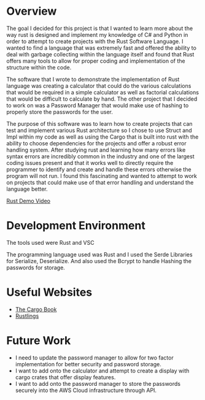 # Overview

The goal I decided for this project is that I wanted to learn more about the way rust is designed and implement my knowledge of C# and Python in order to attempt to create projects with the Rust Software Language.
I wanted to find a language that was extremely fast and offered the ability to deal with garbage collecting within the language itself and found that Rust offers many tools to allow for proper coding and implementation of 
the structure within the code. 

The software that I wrote to demonstrate the implementation of Rust language was creating a calculator that could do the various calculations that would be required in a simple calculator as well as factorial calculations that would be difficult to calculate by hand. The other project that I decided to work on was a Password Manager that would make use of hashing to properly store the passwords for the user.


The purpose of this software was to learn how to create projects that can test and implement various Rust architecture so I chose to use Struct and Impl within my code as well as using the Cargo that is built into rust with the ability to choose dependencies for the projects and offer a robust error handling system. After studying rust and learning how many errors like syntax errors are incredibly common in the industry and one of the largest coding issues present and that it works well to directly require the programmer to identify and create and handle these errors otherwise the program will not run. I found this fascinating and wanted to attempt to work on projects that could make use of that error handling and understand the language better. 


[Rust Demo Video](https://youtu.be/_S0-6Cc-fWk)

# Development Environment

The tools used were Rust and VSC

The programming language used was Rust and I used the Serde Libraries for Serialize, Deserialize. And also used the Bcrypt to handle Hashing the passwords for storage.

# Useful Websites


- [The Cargo Book](https://doc.rust-lang.org/cargo/index.html)
- [Rustlings](https://github.com/rust-lang/rustlings)

# Future Work


- I need to update the password manager to allow for two factor implementation for better security and password storage.
- I want to add onto the calculator and attempt to create a display with cargo crates that offer display features.
- I want to add onto the password manager to store the passwords securely into the AWS Cloud infrastructure through API.
